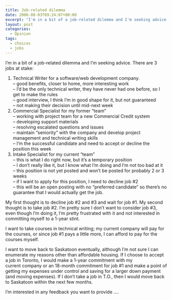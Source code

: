 ```yaml
---
title: Job-related dilemma
date: 2006-08-03T09:24:07+00:00
excerpt: "I'm in a bit of a job-related dilemma and I'm seeking advice. There are 3 jobs at stake:    Technical Writer for a"
layout: post
categories:
  - Opinion
tags:
  - choices
  - jobs
---
```

I&#8217;m in a bit of a job-related dilemma and I&#8217;m seeking advice. There are 3 jobs at stake:

<ol class="blog">
  <li>
    Technical Writer for a software/web development company.<br /> &#8211; good benefits, closer to home, more interesting work<br /> &#8211; I&#8217;d be the only technical writer, they have never had one before, so I get to make the rules<br /> &#8211; good interview, I think I&#8217;m in good shape for it, but not guaranteed<br /> &#8211; not making their decision until mid-next week
  </li>
  <li>
    Commercial Specialist for my former &#8220;team&#8221;<br /> &#8211; working with project team for a new Commercial Credit system<br /> &#8211; developing support materials<br /> &#8211; resolving escalated questions and issues<br /> &#8211; maintain &#8220;seniority&#8221; with the company and develop project management and technical writing skills<br /> &#8211; I&#8217;m the successful candidate and need to accept or decline the position this week
  </li>
  <li>
    Intake Specialist for my current &#8220;team&#8221;<br /> &#8211; this is what I do right now, but it&#8217;s a temporary position<br /> &#8211; I don&#8217;t really like it, but I know what I&#8217;m doing and I&#8217;m not too bad at it<br /> &#8211; this position is not yet posted and won&#8217;t be posted for probably 2 or 3 weeks<br /> &#8211; if I want to apply for this position, I need to decline job #2<br /> &#8211; this will be an open posting with no &#8220;preferred candidate&#8221; so there&#8217;s no guarantee that I would actually get the job.
  </li>
</ol>

My first thought is to decline job #2 and #3 and wait for job #1. My second thought is to take job #2. I&#8217;m pretty sure I don&#8217;t want to consider job #3, even though I&#8217;m doing it, I&#8217;m pretty frustrated with it and not interested in committing myself to a 1-year stint.

I want to take courses in technical writing; my current company will pay for the courses, or since job #1 pays a little more, I can afford to pay for the courses myself.

I want to move back to Saskatoon eventually, although I&#8217;m not sure I can enumerate my reasons other than affordable housing. If I choose to accept a job in Toronto, I would make a 1-year commitment with my current company or an 18-month commitment for job #1 and make a point of getting my expenses under control and saving for a larger down payment (and moving expenses). If I don&#8217;t take a job in T.O., then I would move back to Saskatoon within the next few months.

I&#8217;m interested in any feedback you want to provide &#8230;.